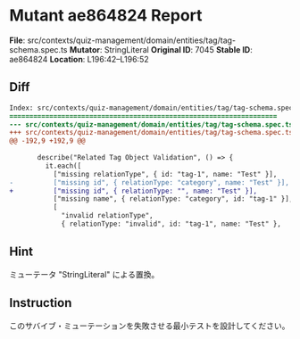 # Mutant ae864824 Report

**File**: src/contexts/quiz-management/domain/entities/tag/tag-schema.spec.ts
**Mutator**: StringLiteral
**Original ID**: 7045
**Stable ID**: ae864824
**Location**: L196:42–L196:52

## Diff

```diff
Index: src/contexts/quiz-management/domain/entities/tag/tag-schema.spec.ts
===================================================================
--- src/contexts/quiz-management/domain/entities/tag/tag-schema.spec.ts	original
+++ src/contexts/quiz-management/domain/entities/tag/tag-schema.spec.ts	mutated #7045
@@ -192,9 +192,9 @@
 
       describe("Related Tag Object Validation", () => {
         it.each([
           ["missing relationType", { id: "tag-1", name: "Test" }],
-          ["missing id", { relationType: "category", name: "Test" }],
+          ["missing id", { relationType: "", name: "Test" }],
           ["missing name", { relationType: "category", id: "tag-1" }],
           [
             "invalid relationType",
             { relationType: "invalid", id: "tag-1", name: "Test" },
```

## Hint

ミューテータ "StringLiteral" による置換。

## Instruction

このサバイブ・ミューテーションを失敗させる最小テストを設計してください。
